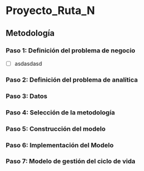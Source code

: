 # Proyecto_Ruta_N
## Metodología

### Paso 1: Definición del problema de negocio
- [ ] asdasdasd
### Paso 2: Definición del problema de analítica

### Paso 3: Datos 
### Paso 4:  Selección de la metodología
### Paso 5: Construcción del modelo
### Paso 6: Implementación del Modelo
### Paso 7: Modelo de gestión del ciclo de vida


